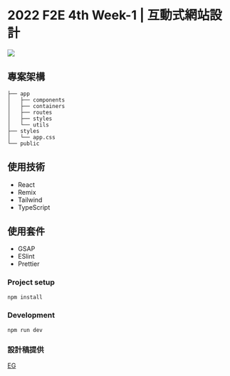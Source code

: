 # 2022 F2E 4th Week-1 | 互動式網站設計

![](https://images.thef2e.com/2022/works/12061549261454740203_2022-11-05T04:09:39.406Z.png)

## 專案架構
```
├── app
│   ├── components
│   ├── containers
│   ├── routes
│   ├── styles
│   └── utils
├── styles
│   └── app.css
└── public
```
## 使用技術
- React
- Remix
- Tailwind
- TypeScript

## 使用套件
- GSAP
- ESlint
- Prettier

### Project setup
```sh
npm install
```

### Development
```sh
npm run dev
```

### 設計稿提供
[EG](https://2022.thef2e.com/users/12061549261454740203)
